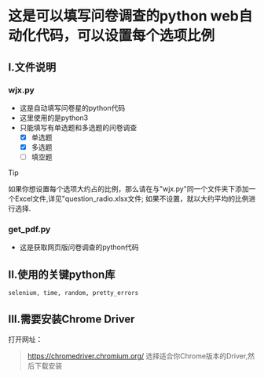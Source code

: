 # 这是可以填写问卷调查的python web自动化代码，可以设置每个选项比例
## I.文件说明
### wjx.py
* 这是自动填写问卷星的python代码
* 这里使用的是python3
* 只能填写有单选题和多选题的问卷调查
    - [x] 单选题
    - [x] 多选题
    - [ ] 填空题
> [!TIP]
> 如果你想设置每个选项大约占的比例，那么请在与"wjx.py"同一个文件夹下添加一个Excel文件,详见"question_radio.xlsx文件; 如果不设置，就以大约平均的比例进行选择.
### get_pdf.py
* 这是获取网页版问卷调查的python代码

## II.使用的关键python库
```
selenium, time, random, pretty_errors
```

## III.需要安装Chrome Driver
打开网址：
> https://chromedriver.chromium.org/
选择适合你Chrome版本的Driver,然后下载安装
